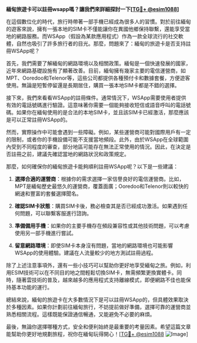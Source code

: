 **緬甸旅遊卡可以註冊wsapp嗎？讓我們來詳細探討一下[[TG💪+ @esim1088](https://t.me/s/esim1088)]**

在這個數位化的時代，旅行時帶著一部手機已經成為很多人的習慣。對於前往緬甸的遊客來說，擁有一張本地的SIM卡不僅能讓你在異國他鄉保持聯繫，還能享受當地的網路服務。而WSApp（假設為某款應用程式）作為一款全球流行的社交軟體，自然也吸引了許多旅行者的目光。那麼，問題來了：緬甸的旅遊卡是否支持註冊WSApp呢？

首先，我們需要了解緬甸的網路環境以及相關政策。緬甸是一個快速發展的國家，近年來網路基礎設施有了顯著改善。目前，緬甸擁有幾家主要的電信運營商，如MPT、Ooredoo和Telenor等，這些公司都提供各種預付卡和數據套餐，方便遊客使用。無論是短暫停留還是長期居住，購買一張本地SIM卡都是不錯的選擇。

接下來，我們來看看WSApp的註冊條件。通常情況下，WSApp需要使用者提供有效的電話號碼進行驗證。這意味著你需要一個能夠接收短信或語音呼叫的電話號碼。如果你在緬甸使用的是合法的本地SIM卡，並且該SIM卡已經激活，那麼應該是可以正常註冊WSApp的。

然而，實際操作中可能會遇到一些障礙。例如，某些運營商可能對國際用戶有一定的限制，或者你的手機設備可能不支援當地頻段。此外，由於WSApp在全球範圍內受到不同程度的審查，部分地區可能存在無法正常使用的情況。因此，在決定是否註冊之前，建議先確認當地的網路狀況和政策規定。

那麼，如何確保你的緬甸旅遊卡能夠順利註冊WSApp呢？以下是一些建議：

1. **選擇合適的運營商**：根據你的需求選擇一家信譽良好的電信運營商。比如，MPT是緬甸歷史最悠久的運營商，覆蓋面廣；Ooredoo和Telenor則以較快的網速和豐富的套餐選擇聞名。

2. **確認SIM卡狀態**：購買SIM卡後，務必檢查其是否已經成功激活。如果遇到任何問題，可以聯繫客服進行諮詢。

3. **準備備用手機**：如果你的主要手機存在頻段兼容性或其他技術問題，可以考慮使用另一部手機進行嘗試。

4. **留意網路環境**：即使SIM卡本身沒有問題，當地的網路環境也可能影響WSApp的使用體驗。建議在人流量較少的地方測試註冊過程。

除了上述注意事項外，還有一些小技巧可以幫助你更好地享受緬甸之旅。例如，利用ESIM技術可以在不同目的地之間輕鬆切換SIM卡，無需頻繁更換實體卡。同時，隨著雲技術的普及，越來越多的應用程式支持離線模式，即便網路不佳也能保持基本功能的運行。

總結來說，緬甸的旅遊卡在大多數情況下是可以註冊WSApp的，但具體效果取決於多種因素。如果你計劃前往緬甸旅行，不妨提前做好準備，選擇可靠的運營商並熟悉相關流程。這樣既能保證通信暢通，又能避免不必要的麻煩。

最後，無論你選擇哪種方式，安全和便利始終是最重要的考量因素。希望這篇文章能幫助你更好地規劃旅程，祝你在緬甸玩得開心！[[TG💪+ @esim1088](https://t.me/s/esim1088) ![Image](https://i.postimg.cc/4NQfJmqS/Snipaste-2025-05-13-00-14-12.png)]